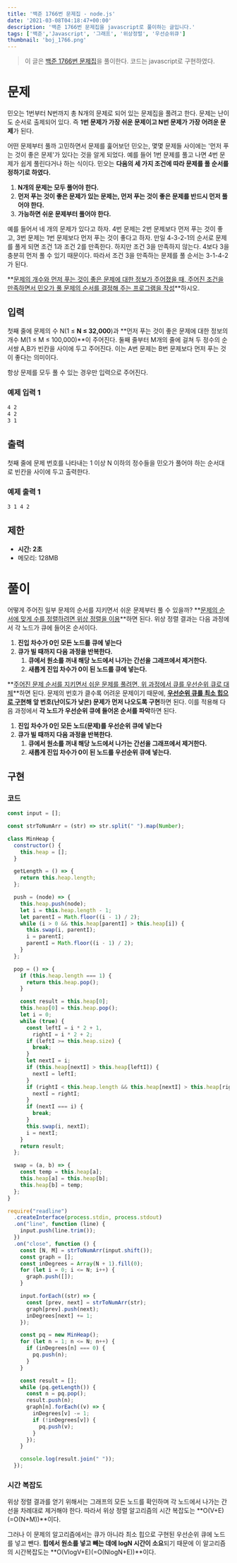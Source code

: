 ```yaml
---
title: '백준 1766번 문제집 - node.js'
date: '2021-03-08T04:18:47+00:00'
description: '백준 1766번 문제집을 javascript로 풀이하는 글입니다.'
tags: ['백준','Javascript', '그래프', '위상정렬', '우선순위큐']
thumbnail: 'boj_1766.png'
---
```


> 이 글은 [백준 1766번 문제집](https://www.acmicpc.net/problem/1766)을 풀이한다. 코드는 javascript로 구현하였다.

# 문제

민오는 1번부터 N번까지 총 N개의 문제로 되어 있는 문제집을 풀려고 한다. 문제는 난이도 순서로 출제되어 있다. 즉 **1번 문제가 가장 쉬운 문제이고 N번 문제가 가장 어려운 문제**가 된다.

어떤 문제부터 풀까 고민하면서 문제를 훑어보던 민오는, 몇몇 문제들 사이에는 '먼저 푸는 것이 좋은 문제'가 있다는 것을 알게 되었다. 예를 들어 1번 문제를 풀고 나면 4번 문제가 쉽게 풀린다거나 하는 식이다. 민오는 **다음의 세 가지 조건에 따라 문제를 풀 순서를 정하기로 하였다.**

1. **N개의 문제는 모두 풀어야 한다.**
2. **먼저 푸는 것이 좋은 문제가 있는 문제는, 먼저 푸는 것이 좋은 문제를 반드시 먼저 풀어야 한다.**
3. **가능하면 쉬운 문제부터 풀어야 한다.**

예를 들어서 네 개의 문제가 있다고 하자. 4번 문제는 2번 문제보다 먼저 푸는 것이 좋고, 3번 문제는 1번 문제보다 먼저 푸는 것이 좋다고 하자. 만일 4-3-2-1의 순서로 문제를 풀게 되면 조건 1과 조건 2를 만족한다. 하지만 조건 3을 만족하지 않는다. 4보다 3을 충분히 먼저 풀 수 있기 때문이다. 따라서 조건 3을 만족하는 문제를 풀 순서는 3-1-4-2가 된다.

**<u>문제의 개수와 먼저 푸는 것이 좋은 문제에 대한 정보가 주어졌을 때, 주어진 조건을 만족하면서 민오가 풀 문제의 순서를 결정해 주는 프로그램을 작성</u>**하시오.

## 입력

첫째 줄에 문제의 수 N(1 ≤ **N ≤ 32,000**)과 **먼저 푸는 것이 좋은 문제에 대한 정보의 개수 M(1 ≤ M ≤ 100,000)**이 주어진다. 둘째 줄부터 M개의 줄에 걸쳐 두 정수의 순서쌍 A,B가 빈칸을 사이에 두고 주어진다. 이는 A번 문제는 B번 문제보다 먼저 푸는 것이 좋다는 의미이다.

항상 문제를 모두 풀 수 있는 경우만 입력으로 주어진다.

### 예제 입력 1

```bash
4 2
4 2
3 1
```

## 출력

첫째 줄에 문제 번호를 나타내는 1 이상 N 이하의 정수들을 민오가 풀어야 하는 순서대로 빈칸을 사이에 두고 출력한다.

### 예제 출력 1

```bash
3 1 4 2
```

## 제한

- **시간: 2초**
- 메모리: 128MB

# 풀이

어떻게 주어진 일부 문제의 순서를 지키면서 쉬운 문제부터 풀 수 있을까? **<u>문제의 순서에 맞게 수를 정렬하려면 위상 정렬을 이용</u>**하면 된다. 위상 정렬 결과는 다음 과정에서 각 노드가 큐에 들어온 순서이다. 

1. **진입 차수가 0인 모든 노드를 큐에 넣는다**
2. **큐가 빌 때까지 다음 과정을 반복한다.**
    1. **큐에서 원소를 꺼내 해당 노드에서 나가는 간선을 그래프에서 제거한다.**
    2. **새롭게 진입 차수가 0이 된 노드를 큐에 넣는다.**

**<u>주어진 문제 순서를 지키면서 쉬운 문제를 풀려면, 위 과정에서 큐를 우선순위 큐로 대체</u>**하면 된다. 문제의 번호가 클수록 어려운 문제이기 때문에, **<u>우선순위 큐를 최소 힙으로 구현</u>해 앞 번호(난이도가 낮은) 문제가 먼저 나오도록 구현**하면 된다. 이를 적용해 다음 과정에서 **각 노드가 우선순위 큐에 들어온 순서를 파악**하면 된다.

1. **진입 차수가 0인 모든 노드(문제)를 우선순위 큐에 넣는다**
2. **큐가 빌 때까지 다음 과정을 반복한다.**
    1. **큐에서 원소를 꺼내 해당 노드에서 나가는 간선을 그래프에서 제거한다.**
    2. **새롭게 진입 차수가 0이 된 노드를 우선순위 큐에 넣는다.**

## 구현

### 코드

```jsx
const input = [];

const strToNumArr = (str) => str.split(" ").map(Number);

class MinHeap {
  constructor() {
    this.heap = [];
  }

  getLength = () => {
    return this.heap.length;
  };

  push = (node) => {
    this.heap.push(node);
    let i = this.heap.length - 1;
    let parentI = Math.floor((i - 1) / 2);
    while (i > 0 && this.heap[parentI] > this.heap[i]) {
      this.swap(i, parentI);
      i = parentI;
      parentI = Math.floor((i - 1) / 2);
    }
  };

  pop = () => {
    if (this.heap.length === 1) {
      return this.heap.pop();
    }

    const result = this.heap[0];
    this.heap[0] = this.heap.pop();
    let i = 0;
    while (true) {
      const leftI = i * 2 + 1,
        rightI = i * 2 + 2;
      if (leftI >= this.heap.size) {
        break;
      }
      let nextI = i;
      if (this.heap[nextI] > this.heap[leftI]) {
        nextI = leftI;
      }
      if (rightI < this.heap.length && this.heap[nextI] > this.heap[rightI]) {
        nextI = rightI;
      }
      if (nextI === i) {
        break;
      }
      this.swap(i, nextI);
      i = nextI;
    }
    return result;
  };

  swap = (a, b) => {
    const temp = this.heap[a];
    this.heap[a] = this.heap[b];
    this.heap[b] = temp;
  };
}

require("readline")
  .createInterface(process.stdin, process.stdout)
  .on("line", function (line) {
    input.push(line.trim());
  })
  .on("close", function () {
    const [N, M] = strToNumArr(input.shift());
    const graph = [];
    const inDegrees = Array(N + 1).fill(0);
    for (let i = 0; i <= N; i++) {
      graph.push([]);
    }

    input.forEach((str) => {
      const [prev, next] = strToNumArr(str);
      graph[prev].push(next);
      inDegrees[next] += 1;
    });

    const pq = new MinHeap();
    for (let n = 1; n <= N; n++) {
      if (inDegrees[n] === 0) {
        pq.push(n);
      }
    }

    const result = [];
    while (pq.getLength()) {
      const n = pq.pop();
      result.push(n);
      graph[n].forEach((v) => {
        inDegrees[v] -= 1;
        if (!inDegrees[v]) {
          pq.push(v);
        }
      });
    }

    console.log(result.join(" "));
  });
```

### 시간 복잡도

위상 정렬 결과를 얻기 위해서는 그래프의 모든 노드를 확인하며 각 노드에서 나가는 간선을 차례대로 제거해야 한다. 따라서 위상 정렬 알고리즘의 시간 복잡도는 **O(V+E)(=O(N+M))**이다.

그러나 이 문제의 알고리즘에서는 큐가 아니라 최소 힙으로 구현된 우선순위 큐에 노드를 넣고 뺀다. **힙에서 원소를 넣고 빼는 데에 logN 시간이 소요**되기 때문에 이 알고리즘의 시간복잡도는 **O(VlogV+E)(=O(NlogN+E))**이다.